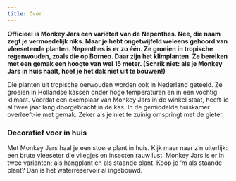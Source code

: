 ```yaml
---
title: Over
---
```


**Officieel is Monkey Jars een variëteit van de Nepenthes. Nee, die naam zegt je vermoedelijk niks. Maar je hebt ongetwijfeld weleens gehoord van vleesetende planten. Nepenthes is er zo één. Ze groeien in tropische regenwouden, zoals die op Borneo. Daar zijn het klimplanten. Ze bereiken met een gemak een hoogte van wel 15 meter. (Schrik niet: als je Monkey Jars in huis haalt, hoef je het dak niet uit te bouwen!)** 

Die planten uit tropische oerwouden worden ook in Nederland geteeld. Ze groeien in Hollandse kassen onder hoge temperaturen en in een vochtig klimaat. Voordat een exemplaar van Monkey Jars in de winkel staat, heeft-ie al twee jaar lang doorgebracht in de kas. In de gemiddelde huiskamer overleeft-ie met gemak. Zeker als je niet te zuinig omspringt met de gieter.

### Decoratief voor in huis

Met Monkey Jars haal je een stoere plant in huis. Kijk maar naar z’n uiterlijk: een brute vleeseter die vliegjes en insecten rauw lust. Monkey Jars is er in twee varianten; als hangplant en als staande plant. Koop je ‘m als staande plant? Dan is het waterreservoir al ingebouwd.